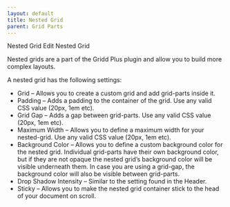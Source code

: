 ```yaml
---
layout: default
title: Nested Grid
parent: Grid Parts
---
```


Nested Grid
Edit Nested Grid

Nested grids are a part of the Gridd Plus plugin and allow you to build more complex layouts.

A nested grid has the following settings:

* Grid – Allows you to create a custom grid and add grid-parts inside it.
* Padding – Adds a padding to the container of the grid. Use any valid CSS value (20px, 1em etc).
* Grid Gap – Adds a gap between grid-parts. Use any valid CSS value (20px, 1em etc).
* Maximum Width – Allows you to define a maximum width for your nested-grid. Use any valid CSS value (20px, 1em etc).
* Background Color – Allows you to define a custom background color for the nested grid. Individual grid-parts have their own background color, but if they are not opaque the nested grid’s background color will be visible underneath them. In case you are using a grid-gap, the background color will also be visible between grid-parts.
* Drop Shadow Intensity – Similar to the setting found in the Header.
* Sticky – Allows you to make the nested grid container stick to the head of your document on scroll.